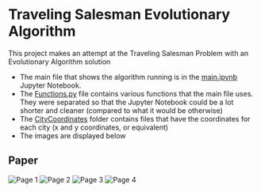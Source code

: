 # Traveling Salesman Evolutionary Algorithm

This project makes an attempt at the Traveling Salesman Problem with an Evolutionary Algorithm solution

- The main file that shows the algorithm running is in the [main.ipynb]() Jupyter Notebook.
- The [Functions.py]() file contains various functions that the main file uses. They were separated so that the Jupyter Notebook could be a lot shorter and cleaner (compared to what it would be otherwise)
- The [CityCoordinates](CityCoordinates/) folder contains files that have the coordinates for each city (x and y coordinates, or equivalent)
- The images are displayed below 

## Paper

![Page 1](https://user-images.githubusercontent.com/91440867/160256166-2b02c734-a40b-45fa-b75b-82c0180a215c.jpg)
![Page 2](https://user-images.githubusercontent.com/91440867/160256167-c475c4a4-2567-48b7-b4f6-9ff6bf4c5bae.jpg)
![Page 3](https://user-images.githubusercontent.com/91440867/160256169-dfdc047a-cd74-4bbd-ab39-0115b7a32b04.jpg)
![Page 4](https://user-images.githubusercontent.com/91440867/160256170-dc2049eb-c7a8-4503-b5f4-699bc1e57db7.jpg)
